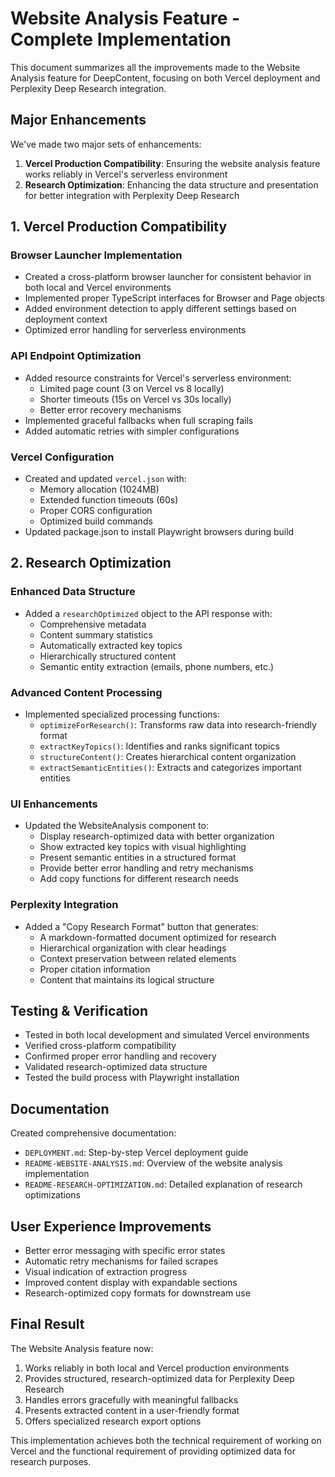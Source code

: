 # Website Analysis Feature - Complete Implementation

This document summarizes all the improvements made to the Website Analysis feature for DeepContent, focusing on both Vercel deployment and Perplexity Deep Research integration.

## Major Enhancements

We've made two major sets of enhancements:

1. **Vercel Production Compatibility**: Ensuring the website analysis feature works reliably in Vercel's serverless environment
2. **Research Optimization**: Enhancing the data structure and presentation for better integration with Perplexity Deep Research

## 1. Vercel Production Compatibility

### Browser Launcher Implementation
- Created a cross-platform browser launcher for consistent behavior in both local and Vercel environments
- Implemented proper TypeScript interfaces for Browser and Page objects
- Added environment detection to apply different settings based on deployment context
- Optimized error handling for serverless environments

### API Endpoint Optimization
- Added resource constraints for Vercel's serverless environment:
  - Limited page count (3 on Vercel vs 8 locally)
  - Shorter timeouts (15s on Vercel vs 30s locally)
  - Better error recovery mechanisms
- Implemented graceful fallbacks when full scraping fails
- Added automatic retries with simpler configurations

### Vercel Configuration
- Created and updated `vercel.json` with:
  - Memory allocation (1024MB)
  - Extended function timeouts (60s)
  - Proper CORS configuration
  - Optimized build commands
- Updated package.json to install Playwright browsers during build

## 2. Research Optimization

### Enhanced Data Structure
- Added a `researchOptimized` object to the API response with:
  - Comprehensive metadata
  - Content summary statistics
  - Automatically extracted key topics
  - Hierarchically structured content
  - Semantic entity extraction (emails, phone numbers, etc.)

### Advanced Content Processing
- Implemented specialized processing functions:
  - `optimizeForResearch()`: Transforms raw data into research-friendly format
  - `extractKeyTopics()`: Identifies and ranks significant topics
  - `structureContent()`: Creates hierarchical content organization
  - `extractSemanticEntities()`: Extracts and categorizes important entities

### UI Enhancements
- Updated the WebsiteAnalysis component to:
  - Display research-optimized data with better organization
  - Show extracted key topics with visual highlighting
  - Present semantic entities in a structured format
  - Provide better error handling and retry mechanisms
  - Add copy functions for different research needs

### Perplexity Integration
- Added a "Copy Research Format" button that generates:
  - A markdown-formatted document optimized for research
  - Hierarchical organization with clear headings
  - Context preservation between related elements
  - Proper citation information
  - Content that maintains its logical structure

## Testing & Verification

- Tested in both local development and simulated Vercel environments
- Verified cross-platform compatibility
- Confirmed proper error handling and recovery
- Validated research-optimized data structure
- Tested the build process with Playwright installation

## Documentation

Created comprehensive documentation:
- `DEPLOYMENT.md`: Step-by-step Vercel deployment guide
- `README-WEBSITE-ANALYSIS.md`: Overview of the website analysis implementation
- `README-RESEARCH-OPTIMIZATION.md`: Detailed explanation of research optimizations

## User Experience Improvements

- Better error messaging with specific error states
- Automatic retry mechanisms for failed scrapes
- Visual indication of extraction progress
- Improved content display with expandable sections
- Research-optimized copy formats for downstream use

## Final Result

The Website Analysis feature now:
1. Works reliably in both local and Vercel production environments
2. Provides structured, research-optimized data for Perplexity Deep Research
3. Handles errors gracefully with meaningful fallbacks
4. Presents extracted content in a user-friendly format
5. Offers specialized research export options

This implementation achieves both the technical requirement of working on Vercel and the functional requirement of providing optimized data for research purposes. 